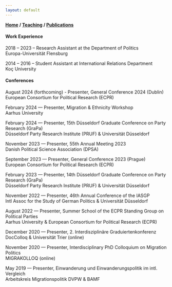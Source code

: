 ```yaml
---
layout: default
---
```

**[Home](./) / [Teaching](./teaching.html) / [Publications](./publications.html)**

#### Work Experience

2018 – 2023 –	Research Assistant at the Department of Politics<br>
	Europa-Universität Flensburg

2014 – 2016 –	Student Assistant at International Relations Department<br>
		Koç University


#### Conferences

August 2024 (forthcoming) - Presenter, General Conference 2024 (Dublin)<br>European Consortium for Political Research (ECPR)

February 2024 — Presenter, Migration & Ethnicity Workshop<br>Aarhus University

February 2024 — Presenter, 15th Düsseldorf Graduate Conference on Party Research (GraPa)<br>
Düsseldorf Party Research Institute (PRUF) & Universität Düsseldorf

November 2023 — Presenter, 55th Annual Meeting 2023<br>Danish Political Science Association (DPSA)

September 2023 — Presenter, General Conference 2023 (Prague)<br>European Consortium for Political Research (ECPR)

February 2023 — Presenter, 14th Düsseldorf Graduate Conference on Party Research (GraPa) <br>
Düsseldorf Party Research Institute (PRUF) & Universität Düsseldorf

November 2022 — Presenter, 46th Annual Conference of the IASGP<br>Intl Assoc for the Study of German Politics & Universität Düsseldorf

August 2022 — Presenter, Summer School of the ECPR Standing Group on Political Parties<br>Aarhus University & European Consortium for Political Research (ECPR)

December 2020 — Presenter, 2. Interdisziplinäre Graduiertenkonferenz<br>DocColloq & Universität Trier (online)

November 2020 — Presenter, Interdisciplinary PhD Colloquium on Migration Politics<br>MIGRAKOLLOQ (online)

May 2019 — Presenter, Einwanderung und Einwanderungspolitik im intl. Vergleich<br>Arbeitskreis Migrationspolitik DVPW & BAMF
